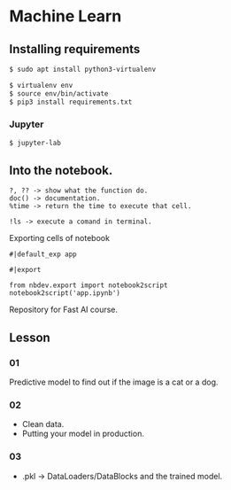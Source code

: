 # Machine Learn

## Installing requirements

```bash
$ sudo apt install python3-virtualenv

$ virtualenv env
$ source env/bin/activate
$ pip3 install requirements.txt
```

### Jupyter

```bash
$ jupyter-lab
```

## Into the notebook.

```
?, ?? -> show what the function do.
doc() -> documentation.
%time -> return the time to execute that cell.

!ls -> execute a comand in terminal.
```

Exporting cells of notebook

```
#|default_exp app

#|export

from nbdev.export import notebook2script
notebook2script('app.ipynb')
```

Repository for Fast AI course.

## Lesson

### 01

Predictive model to find out if the image is a cat or a dog.

### 02

- Clean data.
- Putting your model in production.

### 03

- .pkl -> DataLoaders/DataBlocks and the trained model.
